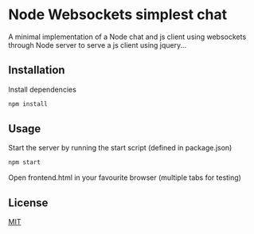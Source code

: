
# Node Websockets simplest chat

A minimal implementation of a Node chat and js client using websockets through Node server to serve a js client using jquery...

## Installation

Install dependencies

```bash
npm install
```

## Usage

Start the server by running the start script (defined in package.json)

```bash
npm start
```

Open frontend.html in your favourite browser (multiple tabs for testing)

## License
[MIT](https://choosealicense.com/licenses/mit/)